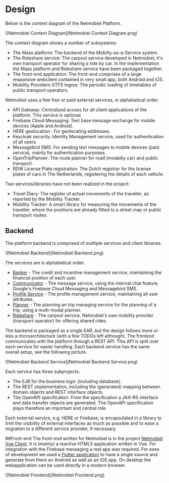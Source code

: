 # Design

Below is the context diagram of the Netmobiel Platform.

![Netmobiel Context Diagram](Netmobiel Context Diagram.png) 

The context diagram shows a number of subsystems:
* The Maas platform: The backend of the Mobilty-as-a-Service system.
* The Rideshare service: The carpool service developed in Netmobiel, it's own transport operator for sharing a ride by car. In the implementation the Maas platform and Rideshare service have been packaged together.
* The front-end application: The front-end comprises of a large responsive webclient contained in very small app, both Android and iOS.
* Mobility Providers GTFS Ingres: The periodic loading of timetables of public transport operators.

Netmobiel uses a few free or paid external services, in alphabetical order:
* API Gateway: Centralized access  for all client applications of the platform. This service is optional.
* Firebase Cloud Messaging: Text base message exchange for mobile devices (Apple and Android).
* HERE geolocation : For geolocating addresses.
* Keycloak security: Identity Management service, used for authentication of all users.
* Messagebird SMS: For sending text messages to mobile devices (paid service), mainly for authentication purposes.
* OpenTripPlanner: The route planner for road (modality car) and public transport.
* RDW License Plate registration: The Dutch registrar for the license plates of cars in The Netherlands, registering the details of each vehicle.

Two services/libraries have not been realized in the project:
* Travel Diary: The register of actual movements of the traveller, as reported by the Mobility Tracker.
* Mobility Tracker: A smart library for measuring the movements of the traveller, where the positions are already fitted to a street map or public transport routes.

## Backend
The platform backend is comprised of multiple services and client libraries. 

![Netmobiel Backend](Netmobiel Backend.png) 

The services are is alphabetical order:
* [Banker](../netmobiel-banker-ejb/doc/design.md) - The credit and incentive management service, maintaining the financial position of each user.
* [Communicator](../netmobiel-communicator-ejb/doc/design.md) - The message service, using the internal chat feature, Google's Firebase Cloud Messaging and Messagebird SMS.
* [Profile Service](../netmobiel-profile-ejb/doc/design.md) - The profile management service, maintaining all user attributes.
* [Planner](../netmobiel-planner-ejb/doc/design.md) - The planning an trip managing service for the planning of a trip, using a multi-modal planner.
* [Rideshare](../netmobiel-rideshare-ejb/doc/design.md) - The carpool service, Netmobiel's own mobility provider (transport operator) for offering shared rides.

The backend is packaged as a single EAR, but the design follows more or less a microarchitecture (with a few TODOs left although). The frontend communicates with the platform through a REST API. 
This API is split over each service for easier handling. Each backend service has the same overall setup, see the following picture.

![Netmobiel Backend Service](Netmobiel Backend Service.png) 

Each service has three subprojects: 
 * The EJB for the business logic (including database).
 * The REST implementation, including the (generated) mapping between domain objects and REST interface objects.
 * The OpenAPI specification. From the specification a JAX-RS interface and data transfer objects are generated. The OpenAPI specification plays therefore an important and central role.
 
Each external service, e.g. HERE or Firebase, is encapsulated in a library to limit the visibility of external interfaces as much as possible and to ease a migration to a different service provider, if necessary.

##Front-end
The front-end written for Netmobiel is in the project [Netmobiel Vue Client](../../netmobiel-vue-client/README.md). It is (mainly) a reactive HTML5 application written in Vue. For integration with the Firebase messaging a real app was required. For ease of development we used a [Flutter application](../../netmobiel-flutter-client/README.md) to have a single source and generate from there an Android as well as an iOS app. On desktop the webapplication can be used directly in a modern browser.

![Netmobiel Frontend](Netmobiel Frontend.png) 
